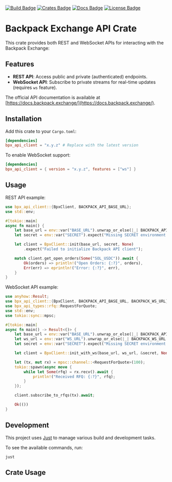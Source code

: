[![Build Badge]][build] [![Crates Badge]][crates] [![Docs Badge]][docs] [![License Badge]][license]

[Build Badge]: https://github.com/backpack-exchange/bpx-api-client/actions/workflows/rust.yml/badge.svg
[build]: https://github.com/backpack-exchange/bpx-api-client/actions

[Crates Badge]: https://img.shields.io/crates/v/bpx_api_client.svg
[crates]: https://crates.io/crates/bpx_api_client

[Docs Badge]: https://docs.rs/bpx_api_client/badge.svg
[docs]: https://docs.rs/bpx_api_client

[License Badge]: https://img.shields.io/badge/License-Apache_2.0-blue.svg
[license]: ../LICENSE

# Backpack Exchange API Crate

This crate provides both REST and WebSocket APIs for interacting with the Backpack Exchange:

## Features

- **REST API**: Access public and private (authenticated) endpoints.
- **WebSocket API**: Subscribe to private streams for real-time updates (requires `ws` feature).

The official API documentation is available at [https://docs.backpack.exchange/](https://docs.backpack.exchange/).

## Installation

Add this crate to your `Cargo.toml`:

```toml
[dependencies]
bpx_api_client = "x.y.z" # Replace with the latest version
```

To enable WebSocket support:

```toml
[dependencies]
bpx_api_client = { version = "x.y.z", features = ["ws"] }
```

## Usage

REST API example:

```rust
use bpx_api_client::{BpxClient, BACKPACK_API_BASE_URL};
use std::env;

#[tokio::main]
async fn main() {
    let base_url = env::var("BASE_URL").unwrap_or_else(|_| BACKPACK_API_BASE_URL.to_string());
    let secret = env::var("SECRET").expect("Missing SECRET environment variable");

    let client = BpxClient::init(base_url, secret, None)
        .expect("Failed to initialize Backpack API client");

    match client.get_open_orders(Some("SOL_USDC")).await {
        Ok(orders) => println!("Open Orders: {:?}", orders),
        Err(err) => eprintln!("Error: {:?}", err),
    }
}
```

WebSocket API example:

```rust
use anyhow::Result;
use bpx_api_client::{BpxClient, BACKPACK_API_BASE_URL, BACKPACK_WS_URL};
use bpx_api_types::rfq::RequestForQuote;
use std::env;
use tokio::sync::mpsc;

#[tokio::main]
async fn main() -> Result<()> {
    let base_url = env::var("BASE_URL").unwrap_or_else(|_| BACKPACK_API_BASE_URL.to_string());
    let ws_url = env::var("WS_URL").unwrap_or_else(|_| BACKPACK_WS_URL.to_string());
    let secret = env::var("SECRET").expect("Missing SECRET environment variable");

    let client = BpxClient::init_with_ws(base_url, ws_url, &secret, None)?;

    let (tx, mut rx) = mpsc::channel::<RequestForQuote>(100);
    tokio::spawn(async move {
        while let Some(rfq) = rx.recv().await {
            println!("Received RFQ: {:?}", rfq);
        }
    });

    client.subscribe_to_rfqs(tx).await;

    Ok(())
}
```

## Development

This project uses [Just](https://github.com/casey/just) to manage various build and development tasks.

To see the available commands, run:

```shell
just
```

## Crate Usage

